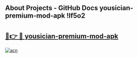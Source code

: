 ## About Projects - GitHub Docs yousician-premium-mod-apk !lf5o2

# <h2><a href="https://andorid.site?title=yousician-premium-mod-apk&ref=13PRO">🔗👉 🔴 yousician-premium-mod-apk</a></h2>

[![acn](https://github.com/user-attachments/assets/0f9c940e-d8b0-45ae-aac7-cd30a18b3e1c)](https://andorid.site?title=yousician-premium-mod-apk&ref=13PRO)

